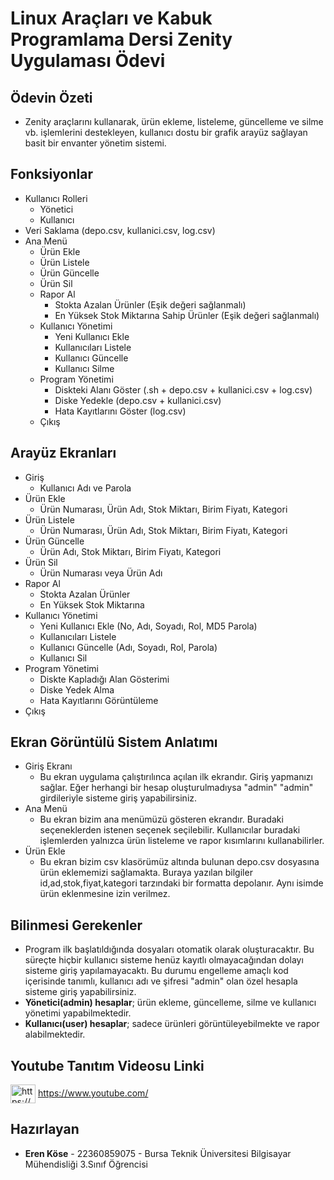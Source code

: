 # Linux Araçları ve Kabuk Programlama Dersi Zenity Uygulaması Ödevi

## Ödevin Özeti
- Zenity araçlarını kullanarak, ürün ekleme, listeleme, güncelleme ve silme vb. işlemlerini destekleyen, kullanıcı dostu bir grafik arayüz sağlayan basit bir envanter yönetim sistemi.

## Fonksiyonlar

- Kullanıcı Rolleri
  - Yönetici
  - Kullanıcı
- Veri Saklama (depo.csv, kullanici.csv, log.csv)
- Ana Menü
  - Ürün Ekle
  - Ürün Listele
  - Ürün Güncelle
  - Ürün Sil
  - Rapor Al
    - Stokta Azalan Ürünler (Eşik değeri sağlanmalı)
    - En Yüksek Stok Miktarına Sahip Ürünler (Eşik değeri sağlanmalı)
  - Kullanıcı Yönetimi
    - Yeni Kullanıcı Ekle
    - Kullanıcıları Listele
    - Kullanıcı Güncelle
    - Kullanıcı Silme
  - Program Yönetimi
    - Diskteki Alanı Göster (.sh + depo.csv + kullanici.csv + log.csv)
    - Diske Yedekle (depo.csv + kullanici.csv)
    - Hata Kayıtlarını Göster (log.csv)
  - Çıkış

## Arayüz Ekranları
- Giriş
  - Kullanıcı Adı ve Parola
- Ürün Ekle
  - Ürün Numarası, Ürün Adı, Stok Miktarı, Birim Fiyatı, Kategori
- Ürün Listele
  - Ürün Numarası, Ürün Adı, Stok Miktarı, Birim Fiyatı, Kategori
- Ürün Güncelle
  - Ürün Adı, Stok Miktarı, Birim Fiyatı, Kategori
- Ürün Sil
  - Ürün Numarası veya Ürün Adı
- Rapor Al
  - Stokta Azalan Ürünler
  -  En Yüksek Stok Miktarına
- Kullanıcı Yönetimi
  - Yeni Kullanıcı Ekle (No, Adı, Soyadı, Rol, MD5 Parola)
  -  Kullanıcıları Listele
  -  Kullanıcı Güncelle (Adı, Soyadı, Rol, Parola)
  -  Kullanıcı Sil
- Program Yönetimi
  - Diskte Kapladığı Alan Gösterimi
  -  Diske Yedek Alma
  -   Hata Kayıtlarını Görüntüleme
- Çıkış

## Ekran Görüntülü Sistem Anlatımı
- Giriş Ekranı
  -  Bu ekran uygulama çalıştırılınca açılan ilk ekrandır. Giriş yapmanızı sağlar. Eğer herhangi bir hesap oluşturulmadıysa "admin" "admin" girdileriyle sisteme giriş yapabilirsiniz.
- Ana Menü
  - Bu ekran bizim ana menümüzü gösteren ekrandır. Buradaki seçeneklerden istenen seçenek seçilebilir. Kullanıcılar buradaki işlemlerden yalnızca ürün listeleme ve rapor kısımlarını kullanabilirler.
- Ürün Ekle
  - Bu ekran bizim csv klasörümüz altında bulunan depo.csv dosyasına ürün eklememizi sağlamakta. Buraya yazılan bilgiler id,ad,stok,fiyat,kategori tarzındaki bir formatta depolanır. Aynı isimde ürün eklenmesine izin verilmez.

## Bilinmesi Gerekenler
- Program ilk başlatıldığında dosyaları otomatik olarak oluşturacaktır. Bu süreçte hiçbir kullanıcı sisteme henüz kayıtlı olmayacağından dolayı sisteme giriş yapılamayacaktı. Bu durumu engelleme amaçlı kod içerisinde tanımlı, kullanıcı adı ve şifresi "admin" olan özel hesapla sisteme giriş yapabilirsiniz.
- **Yönetici(admin) hesaplar**; ürün ekleme, güncelleme, silme ve kullanıcı yönetimi yapabilmektedir.
- **Kullanıcı(user) hesaplar**; sadece ürünleri görüntüleyebilmekte ve rapor alabilmektedir.

## Youtube Tanıtım Videosu Linki
<a href="https://www.youtube.com/c/https://www.youtube.com/" target="blank"><img align="center" src="https://raw.githubusercontent.com/rahuldkjain/github-profile-readme-generator/master/src/images/icons/Social/youtube.svg" alt="https://www.youtube.com/" height="30" width="40" /></a> https://www.youtube.com/

## Hazırlayan
- **Eren Köse** - 22360859075 - Bursa Teknik Üniversitesi Bilgisayar Mühendisliği 3.Sınıf Öğrencisi
